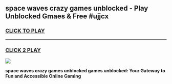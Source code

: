 
## space waves crazy games unblocked - Play Unblocked Gmaes & Free #ujjcx
<h3>
<a href="https://premium.freeplayer.one?title=space_waves_crazy_games_unblocked&ref=01M">CLICK TO PLAY</a></h3>
<hr>

<h3>
<a href="https://premium.freeplayer.one?title=space_waves_crazy_games_unblocked&ref=01M">CLICK 2 PLAY</a>
  
</h3>

<a href="https://premium.freeplayer.one?title=space_waves_crazy_games_unblocked&ref=01M"><img src="https://clearcache.store/games.png"></a>


**space waves crazy games unblocked games unblocked: Your Gateway to Fun and Accessible Online Gaming**
